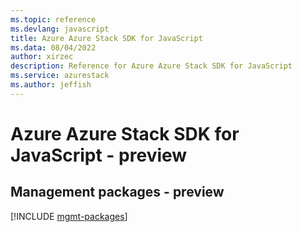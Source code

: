 ```yaml
---
ms.topic: reference
ms.devlang: javascript
title: Azure Azure Stack SDK for JavaScript
ms.data: 08/04/2022
author: xirzec
description: Reference for Azure Azure Stack SDK for JavaScript
ms.service: azurestack
ms.author: jeffish
---
```

# Azure Azure Stack SDK for JavaScript - preview

## Management packages - preview
[!INCLUDE [mgmt-packages](azure-stack-mgmt-index.md)]